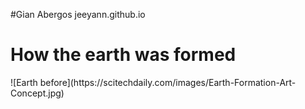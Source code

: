 #Gian Abergos
jeeyann.github.io
	
 
 <h1>How the earth was formed</h1>
![Earth before](https://scitechdaily.com/images/Earth-Formation-Art-Concept.jpg)
 












